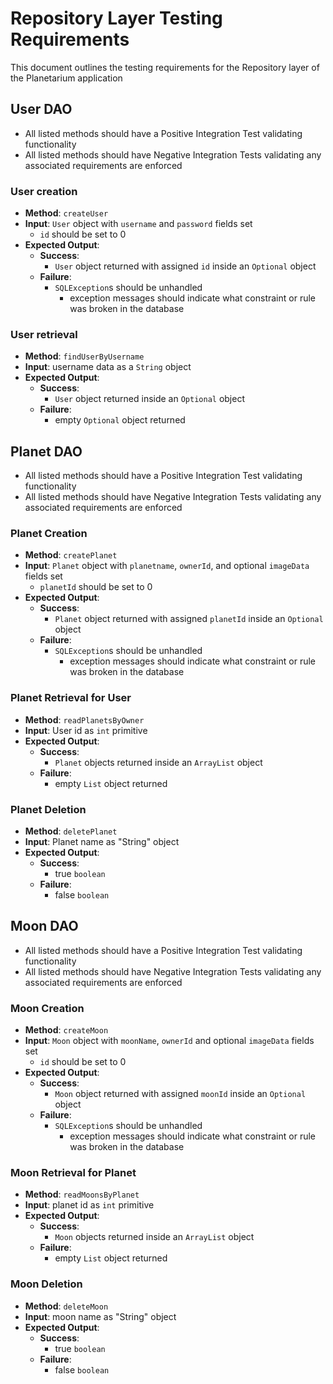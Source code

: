 # Repository Layer Testing Requirements
This document outlines the testing requirements for the Repository layer of the Planetarium application

## User DAO
- All listed methods should have a Positive Integration Test validating functionality
- All listed methods should have Negative Integration Tests validating any associated requirements are enforced

### User creation
- **Method**: `createUser`
- **Input**: `User` object with `username` and `password` fields set
    - `id` should be set to 0
- **Expected Output**:
    - **Success**:
        - `User` object returned with assigned `id` inside an `Optional` object
    - **Failure**:
        - `SQLException`s should be unhandled
            - exception messages should indicate what constraint or rule was broken in the database

### User retrieval
- **Method**: `findUserByUsername`
- **Input**: username data as a `String` object 
- **Expected Output**:
    - **Success**:
        - `User` object returned inside an `Optional` object
    - **Failure**:
        - empty `Optional` object returned


## Planet DAO
- All listed methods should have a Positive Integration Test validating functionality
- All listed methods should have Negative Integration Tests validating any associated requirements are enforced

### Planet Creation
- **Method**: `createPlanet`
- **Input**: `Planet` object with `planetname`, `ownerId`, and optional `imageData` fields set
    - `planetId` should be set to 0
- **Expected Output**:
    - **Success**:
        - `Planet` object returned with assigned `planetId` inside an `Optional` object
    - **Failure**:
        - `SQLException`s should be unhandled
            - exception messages should indicate what constraint or rule was broken in the database

### Planet Retrieval for User
- **Method**: `readPlanetsByOwner`
- **Input**: User id as `int` primitive
- **Expected Output**:
    - **Success**:
        - `Planet` objects returned inside an `ArrayList` object
    - **Failure**:
        - empty `List` object returned

### Planet Deletion
- **Method**: `deletePlanet`
- **Input**: Planet name as "String" object
- **Expected Output**:
    - **Success**:
        - true `boolean`
    - **Failure**:
        - false `boolean`

## Moon DAO
- All listed methods should have a Positive Integration Test validating functionality
- All listed methods should have Negative Integration Tests validating any associated requirements are enforced

### Moon Creation
- **Method**: `createMoon`
- **Input**: `Moon` object with `moonName`, `ownerId` and optional `imageData` fields set
    - `id` should be set to 0
- **Expected Output**:
    - **Success**:
        - `Moon` object returned with assigned `moonId` inside an `Optional` object
    - **Failure**:
        - `SQLException`s should be unhandled
            - exception messages should indicate what constraint or rule was broken in the database


### Moon Retrieval for Planet
- **Method**: `readMoonsByPlanet`
- **Input**: planet id as `int` primitive
- **Expected Output**:
    - **Success**:
        - `Moon` objects returned inside an `ArrayList` object
    - **Failure**:
        - empty `List` object returned

### Moon Deletion
- **Method**: `deleteMoon`
- **Input**: moon name as "String" object
- **Expected Output**:
    - **Success**:
        - true `boolean`
    - **Failure**:
        - false `boolean`